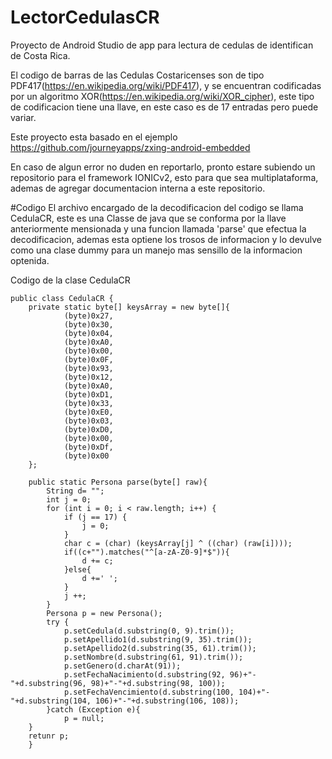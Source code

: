 # LectorCedulasCR
Proyecto de Android Studio de app para lectura de cedulas de identifican de Costa Rica.

El codigo de barras de las Cedulas Costaricenses son de tipo PDF417(https://en.wikipedia.org/wiki/PDF417), y se encuentran codificadas por un algoritmo XOR(https://en.wikipedia.org/wiki/XOR_cipher), este tipo de codificacion tiene una llave, en este caso es de 17 entradas pero puede variar.

Este proyecto esta basado en el ejemplo https://github.com/journeyapps/zxing-android-embedded

En caso de algun error no duden en reportarlo, pronto estare subiendo un repositorio para el framework IONICv2, esto para que sea multiplataforma, ademas de agregar documentacion interna a este repositorio.



#Codigo
El archivo encargado de la decodificacion del codigo se llama CedulaCR, este es una Classe de java que se conforma por la llave anteriormente mensionada y una funcion llamada 'parse' que efectua la decodificacion, ademas esta optiene los trosos de informacion y lo devulve como una clase dummy para un manejo mas sensillo de la informacion optenida.

Codigo de la clase CedulaCR

```code
public class CedulaCR {
    private static byte[] keysArray = new byte[]{
            (byte)0x27,
            (byte)0x30,
            (byte)0x04,
            (byte)0xA0,
            (byte)0x00,
            (byte)0x0F,
            (byte)0x93,
            (byte)0x12,
            (byte)0xA0,
            (byte)0xD1,
            (byte)0x33,
            (byte)0xE0,
            (byte)0x03,
            (byte)0xD0,
            (byte)0x00,
            (byte)0xDf,
            (byte)0x00
    };

    public static Persona parse(byte[] raw){
        String d= "";
        int j = 0;
        for (int i = 0; i < raw.length; i++) {
            if (j == 17) {
                j = 0;
            }
            char c = (char) (keysArray[j] ^ ((char) (raw[i])));
            if((c+"").matches("^[a-zA-Z0-9]*$")){
                d += c;
            }else{
                d +=' ';
            }
            j ++;
        }
        Persona p = new Persona();
        try {
            p.setCedula(d.substring(0, 9).trim());
            p.setApellido1(d.substring(9, 35).trim());
            p.setApellido2(d.substring(35, 61).trim());
            p.setNombre(d.substring(61, 91).trim());
            p.setGenero(d.charAt(91));
            p.setFechaNacimiento(d.substring(92, 96)+"-"+d.substring(96, 98)+"-"+d.substring(98, 100));
            p.setFechaVencimiento(d.substring(100, 104)+"-"+d.substring(104, 106)+"-"+d.substring(106, 108));
        }catch (Exception e){
            p = null;
	}
	retunr p;
    }
```

